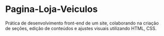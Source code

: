 # Pagina-Loja-Veiculos
Prática de desenvolvimento front-end de um site, colaborando na criação de seções, edição de conteúdos e ajustes visuais utilizando HTML, CSS.
